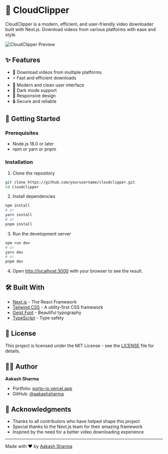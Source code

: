 # 🌟 CloudClipper

CloudClipper is a modern, efficient, and user-friendly video downloader built with Next.js. Download videos from various platforms with ease and style.

![CloudClipper Preview](./public/ss.jpg)

## ✨ Features

- 🎥 Download videos from multiple platforms
- ⚡ Fast and efficient downloads
- 🎨 Modern and clean user interface
- 🌙 Dark mode support
- 📱 Responsive design
- 🔒 Secure and reliable

## 🚀 Getting Started

### Prerequisites

- Node.js 18.0 or later
- npm or yarn or pnpm

### Installation

1. Clone the repository
```bash
git clone https://github.com/yourusername/cloudclipper.git
cd cloudclipper
```

2. Install dependencies
```bash
npm install
# or
yarn install
# or
pnpm install
```

3. Run the development server
```bash
npm run dev
# or
yarn dev
# or
pnpm dev
```

4. Open [http://localhost:3000](http://localhost:3000) with your browser to see the result.

## 🛠️ Built With

- [Next.js](https://nextjs.org/) - The React Framework
- [Tailwind CSS](https://tailwindcss.com/) - A utility-first CSS framework
- [Geist Font](https://vercel.com/font) - Beautiful typography
- [TypeScript](https://www.typescriptlang.org/) - Type safety

## 📝 License

This project is licensed under the MIT License - see the [LICENSE](LICENSE) file for details.

## 👨‍💻 Author

**Aakash Sharma**
- Portfolio: [porto-io.vercel.app](https://porto-io.vercel.app/)
- GitHub: [@aakashsharma](https://github.com/aakashsharma)

## 🙏 Acknowledgments

- Thanks to all contributors who have helped shape this project
- Special thanks to the Next.js team for their amazing framework
- Inspired by the need for a better video downloading experience

---

Made with ❤️ by [Aakash Sharma](https://porto-io.vercel.app/)
